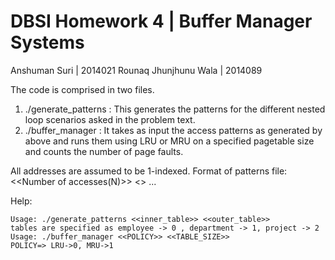 # DBSI Homework 4 | Buffer Manager Systems

Anshuman Suri | 2014021
Rounaq Jhunjhunu Wala | 2014089

The code is comprised in two files.

1. ./generate_patterns : This generates the patterns for the different nested loop scenarios asked in the problem text.
2. ./buffer_manager : It takes as input the access patterns as generated by above and runs them using LRU or MRU on a specified pagetable size and counts the number of page faults.

All addresses are assumed to be 1-indexed.
Format of patterns file: 
<<Number of accesses(N)>> <<Max Buffer Address>>
<A1> <A2> ... <AN>

Help:

    Usage: ./generate_patterns <<inner_table>> <<outer_table>>
    tables are specified as employee -> 0 , department -> 1, project -> 2
    Usage: ./buffer_manager <<POLICY>> <<TABLE_SIZE>> 
    POLICY=> LRU->0, MRU->1

